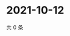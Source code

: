 # 2021-10-12

共 0 条

<!-- BEGIN WEIBO -->
<!-- 最后更新时间 Tue Oct 12 2021 23:09:53 GMT+0800 (China Standard Time) -->

<!-- END WEIBO -->
